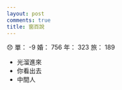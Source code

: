 ```yaml
---
layout: post
comments: true
title: 窗百說
---
```


:disappointed: 單： -9 婚： 756 年： 323 旅： 189

- 光溜進來
- 你看出去
- 中間人


